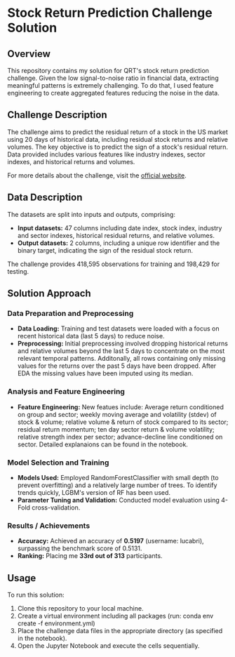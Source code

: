 # Stock Return Prediction Challenge Solution

## Overview

This repository contains my solution for QRT's stock return prediction challenge. Given the low signal-to-noise ratio in financial data, extracting meaningful patterns is extremely challenging. To do that, I used feature engineering to create aggregated features reducing the noise in the data. 


## Challenge Description

The challenge aims to predict the residual return of a stock in the US market using 20 days of historical data, including residual stock returns and relative volumes. The key objective is to predict the sign of a stock's residual return. Data provided includes various features like industry indexes, sector indexes, and historical returns and volumes.

For more details about the challenge, visit the [official website](https://challengedata.ens.fr/participants/challenges/23/).

## Data Description

The datasets are split into inputs and outputs, comprising:

- **Input datasets:** 47 columns including date index, stock index, industry and sector indexes, historical residual returns, and relative volumes.
- **Output datasets:** 2 columns, including a unique row identifier and the binary target, indicating the sign of the residual stock return.

The challenge provides 418,595 observations for training and 198,429 for testing.

## Solution Approach

### Data Preparation and Preprocessing
- **Data Loading:** Training and test datasets were loaded with a focus on recent historical data (last 5 days) to reduce noise.
- **Preprocessing:** Initial preprocessing involved dropping historical returns and relative volumes beyond the last 5 days to concentrate on the most relevant temporal patterns. Additonally, all rows containing only missing values for the returns over the past 5 days have been dropped. After EDA the missing values have been imputed using its median. 

### Analysis and Feature Engineering
- **Feature Engineering:** New featues include: Average return conditioned on group and sector; weekly moving average and volatility (stdev) of stock & volume; relative volume & return of stock compared to its sector; residual return momentum; ten day sector return & volume volatility; relative strength index per sector; advance-decline line conditioned on sector. Detailed explanaions can be found in the notebook.

### Model Selection and Training
- **Models Used:** Employed RandomForestClassifier with small depth (to prevent overfitting) and a relatively large number of trees. To identify trends quickly, LGBM's version of RF has been used. 
- **Parameter Tuning and Validation:** Conducted model evaluation using 4-Fold cross-validation.

### Results / Achievements

- **Accuracy:** Achieved an accuracy of **0.5197** (username: lucabri), surpassing the benchmark score of 0.5131.
- **Ranking:** Placing me **33rd out of 313** participants.

## Usage

To run this solution:

1. Clone this repository to your local machine.
2. Create a virtual environment including all packages (run: conda env create -f environment.yml)
3. Place the challenge data files in the appropriate directory (as specified in the notebook).
4. Open the Jupyter Notebook and execute the cells sequentially.